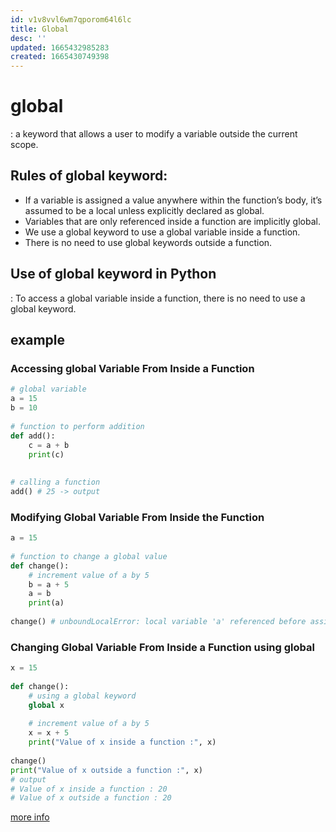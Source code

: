 ```yaml
---
id: v1v8vvl6wm7qporom64l6lc
title: Global
desc: ''
updated: 1665432985283
created: 1665430749398
---
```

# global
: a keyword that allows a user to modify a variable outside the current scope.

## Rules of global keyword:
* If a variable is assigned a value anywhere within the function’s body, it’s assumed to be a local unless explicitly declared as global.
* Variables that are only referenced inside a function are implicitly global.
* We use a global keyword to use a global variable inside a function.
* There is no need to use global keywords outside a function.

## Use of global keyword in Python
: To access a global variable inside a function, there is no need to use a global keyword.

## example
### Accessing global Variable From Inside a Function
```python
# global variable
a = 15
b = 10
 
# function to perform addition
def add():
    c = a + b
    print(c)
 
 
# calling a function
add() # 25 -> output
```
### Modifying Global Variable From Inside the Function
```python
a = 15
 
# function to change a global value
def change():
    # increment value of a by 5
    b = a + 5
    a = b
    print(a)
 
change() # unboundLocalError: local variable 'a' referenced before assignment
```
### Changing Global Variable From Inside a Function using global
```python
x = 15
  
def change():
    # using a global keyword
    global x
 
    # increment value of a by 5
    x = x + 5
    print("Value of x inside a function :", x)
 
change()
print("Value of x outside a function :", x)
# output
# Value of x inside a function : 20
# Value of x outside a function : 20
```

[more info](https://www.geeksforgeeks.org/global-keyword-in-python/)